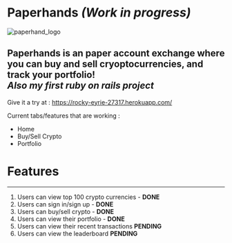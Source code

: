 # Paperhands *(Work in progress)*  
![paperhand_logo](https://i.ibb.co/hX7vbCW/paperhands-removebg-preview.png)  

Paperhands is an paper account exchange where you can buy and sell cryoptocurrencies, and track your portfolio!  
*Also my first ruby on rails project*
---

Give it a try at : https://rocky-eyrie-27317.herokuapp.com/   

Current tabs/features that are working : 
- Home 
- Buy/Sell Crypto
- Portfolio

# Features
---
1. Users can view top 100 crypto currencies - **DONE**  
2. Users can sign in/sign up - **DONE**  
3. Users can buy/sell crypto - **DONE**  
4. Users can view their portfolio - **DONE**  
5. Users can view their recent transactions **PENDING**
5. Users can view the leaderboard **PENDING**
